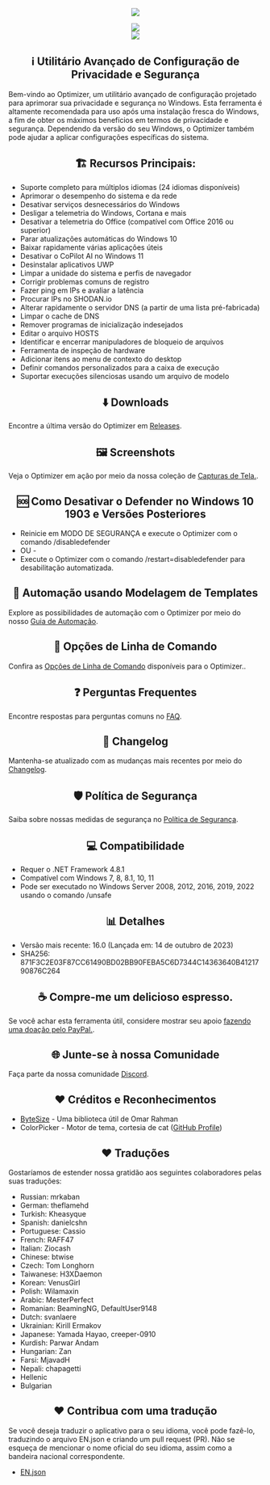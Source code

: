 <p align="center">
   <img src="https://raw.githubusercontent.com/hellzerg/optimizer/master/banner.png">
</p>

<p align="center">
	<a href="https://github.com/hellzerg/optimizer/releases/download/16.0/Optimizer-16.0.exe" target="_blank">
		<img src="https://raw.githubusercontent.com/hellzerg/optimizer/master/download-button.png">
		<br>
		<img src="https://raw.githubusercontent.com/hellzerg/optimizer/master/flags.png">
	</a>
</p>

<center>
<h2>ℹ️ Utilitário Avançado de Configuração de Privacidade e Segurança</h2> 
</center>

Bem-vindo ao Optimizer, um utilitário avançado de configuração projetado para aprimorar sua privacidade e segurança no Windows. Esta ferramenta é altamente recomendada para uso após uma instalação fresca do Windows, a fim de obter os máximos benefícios em termos de privacidade e segurança. Dependendo da versão do seu Windows, o Optimizer também pode ajudar a aplicar configurações específicas do sistema.

<center>
<h2> 🏗️ Recursos Principais:</h2> 
</center>

- Suporte completo para múltiplos idiomas (24 idiomas disponíveis)
- Aprimorar o desempenho do sistema e da rede
- Desativar serviços desnecessários do Windows
- Desligar a telemetria do Windows, Cortana e mais
- Desativar a telemetria do Office (compatível com Office 2016 ou superior)
- Parar atualizações automáticas do Windows 10
- Baixar rapidamente várias aplicações úteis
- Desativar o CoPilot AI no Windows 11
- Desinstalar aplicativos UWP
- Limpar a unidade do sistema e perfis de navegador
- Corrigir problemas comuns de registro
- Fazer ping em IPs e avaliar a latência
- Procurar IPs no SHODAN.io
- Alterar rapidamente o servidor DNS (a partir de uma lista pré-fabricada)
- Limpar o cache de DNS
- Remover programas de inicialização indesejados
- Editar o arquivo HOSTS
- Identificar e encerrar manipuladores de bloqueio de arquivos
- Ferramenta de inspeção de hardware
- Adicionar itens ao menu de contexto do desktop
- Definir comandos personalizados para a caixa de execução
- Suportar execuções silenciosas usando um arquivo de modelo





<center>
<h2> ⬇️ Downloads</h2> 
</center>

Encontre a última versão do Optimizer em [Releases](https://github.com/hellzerg/optimizer/releases).

<center>
<h2>🖼️ Screenshots</h2> 
</center>

Veja o Optimizer em ação por meio da nossa coleção de [Capturas de Tela.](https://github.com/hellzerg/optimizer/blob/master/IMAGES.md).

<center>
<h2> 🆘 Como Desativar o Defender no Windows 10 1903 e Versões Posteriores</h2> 
</center>

- Reinicie em MODO DE SEGURANÇA e execute o Optimizer com o comando /disabledefender
- OU -
- Execute o Optimizer com o comando /restart=disabledefender para desabilitação automatizada.

<center>
<h2>🔨 Automação usando Modelagem de Templates</h2> 
</center>

Explore as possibilidades de automação com o Optimizer por meio do nosso [Guia de Automação](https://github.com/hellzerg/optimizer/blob/master/AUTOMATION.md).

<center>
<h2> 🔨 Opções de Linha de Comando</h2> 
</center>

Confira as [Opções de Linha de Comando](https://github.com/hellzerg/optimizer/blob/master/CONFS.md) disponíveis para o Optimizer..

<center>
<h2> ❓ Perguntas Frequentes</h2> 
</center>

Encontre respostas para perguntas comuns no [FAQ](https://github.com/hellzerg/optimizer/blob/master/FAQ.md).

<center>
<h2> 📰 Changelog</h2> 
</center>

Mantenha-se atualizado com as mudanças mais recentes por meio do [Changelog](https://github.com/hellzerg/optimizer/blob/master/CHANGELOG.md).

<center>
<h2>🛡️ Política de Segurança</h2> 
</center>

Saiba sobre nossas medidas de segurança no [Política de Segurança](https://github.com/hellzerg/optimizer/blob/master/SECURITY.md).

<center>
<h2> 💻 Compatibilidade</h2> 
</center>

- Requer o .NET Framework 4.8.1
- Compatível com Windows 7, 8, 8.1, 10, 11
- Pode ser executado no Windows Server 2008, 2012, 2016, 2019, 2022 usando o comando /unsafe

<center>
<h2> 📊 Detalhes</h2> 
</center>

- Versão mais recente: 16.0 (Lançada em: 14 de outubro de 2023)
- SHA256: 871F3C2E03F87CC61490BD02BB90FEBA5C6D7344C14363640B4121790876C264

<center>
<h2> ☕ Compre-me um delicioso espresso.</h2>
</center>

Se você achar esta ferramenta útil, considere mostrar seu apoio [fazendo uma doação pelo PayPal.](https://www.paypal.com/paypalme/supportoptimizer).

<center>
<h2> 🌐 Junte-se à nossa Comunidade</h2>
</center>

Faça parte da nossa comunidade [Discord](https://discord.gg/rZh8BhmmQv).

<center>
<h2> ❤️ Créditos e Reconhecimentos</h2>
</center>

- [ByteSize](https://github.com/omar/ByteSize) - Uma biblioteca útil de Omar Rahman
- ColorPicker - Motor de tema, cortesia de cat ([GitHub Profile](https://github.com/vadiscode))

<center>
<h2> ❤️ Traduções</h2>
</center>

Gostaríamos de estender nossa gratidão aos seguintes colaboradores pelas suas traduções:

- Russian: mrkaban
- German: theflamehd
- Turkish: Kheasyque
- Spanish: danielcshn
- Portuguese: Cassio
- French: RAFF47
- Italian: Ziocash
- Chinese: btwise
- Czech: Tom Longhorn
- Taiwanese: H3XDaemon
- Korean: VenusGirl
- Polish: Wilamaxin
- Arabic: MesterPerfect
- Romanian: BeamingNG, DefaultUser9148
- Dutch: svanlaere
- Ukrainian: Kirill Ermakov
- Japanese: Yamada Hayao, creeper-0910
- Kurdish: Parwar Andam
- Hungarian: Zan
- Farsi: MjavadH
- Nepali: chapagetti
- Hellenic
- Bulgarian

<center>
<h2> ❤️ Contribua com uma tradução</h2>
</center>

Se você deseja traduzir o aplicativo para o seu idioma, você pode fazê-lo, traduzindo o arquivo EN.json e criando um pull request (PR).
Não se esqueça de mencionar o nome oficial do seu idioma, assim como a bandeira nacional correspondente.
- [EN.json](https://github.com/hellzerg/optimizer/blob/master/Optimizer/Resources/i18n/EN.json)
